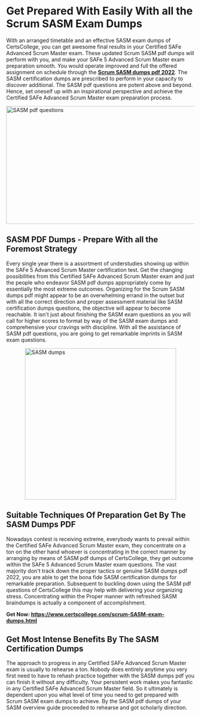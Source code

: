 <h1><strong>Get Prepared With Easily With all the Scrum SASM Exam Dumps&nbsp;</strong></h1>
<p><span style="font-weight: 400;">With an arranged timetable and an effective  SASM exam dumps of CertsCollege, you can get awesome final results in your Certified SAFe Advanced Scrum Master exam. These updated Scrum SASM pdf dumps will perform with you, and make your SAFe 5 Advanced Scrum Master exam preparation smooth. You would operate improved and full the offered assignment on schedule through the <strong><a href="https://www.certscollege.com/scrum-SASM-exam-dumps.html">Scrum SASM dumps pdf 2022</a></strong>. The SASM certification dumps are prescribed to perform in your capacity to discover additional. The  SASM pdf questions are potent above and beyond. Hence, set oneself up with an inspirational perspective and achieve the Certified SAFe Advanced Scrum Master exam preparation process.&nbsp;</span></p>
<p><span style="font-weight: 400;"><img style="display: block; margin-left: auto; margin-right: auto;" src="https://i.ibb.co/CPDK3ps/Yellow-and-Blue-Initiative-Blog-Banner.png" alt="SASM pdf questions" width="559" height="315" /></span></p>
<h2><strong>SASM PDF Dumps - Prepare With all the Foremost Strategy</strong></h2>
<p><span style="font-weight: 400;">Every single year there is a assortment of understudies showing up within the SAFe 5 Advanced Scrum Master certification test. Get the changing possibilities from this Certified SAFe Advanced Scrum Master exam and just the people who endeavor SASM pdf dumps appropriately come by essentially the most extreme outcomes. Organizing for the Scrum SASM dumps pdf might appear to be an overwhelming errand in the outset but with all the correct direction and proper assessment material like SASM certification dumps questions, the objective will appear to become reachable. It isn't just about finishing the SASM exam questions as you will call for higher scores to format by way of the SASM exam dumps and comprehensive your cravings with discipline. With all the assistance of SASM pdf questions, you are going to get remarkable imprints in SASM exam questions.</span></p>
<p><span style="font-weight: 400;"><a href="https://tinyurl.com/c7aufbzm"><img style="display: block; margin-left: auto; margin-right: auto;" src="https://i.ibb.co/9tMrhdY/Teacher-Appreciation-Invitation.png" alt="SASM dumps " width="404" height="404" /></a></span></p>
<h2><strong>Suitable Techniques Of Preparation Get By The SASM Dumps PDF</strong></h2>
<p><span style="font-weight: 400;">Nowadays contest is receiving extreme, everybody wants to prevail within the Certified SAFe Advanced Scrum Master exam, they concentrate on a ton on the other hand whoever is concentrating in the correct manner by arranging by means of SASM pdf dumps of CertsCollege, they get outcome within the SAFe 5 Advanced Scrum Master exam questions. The vast majority don't track down the proper tactics or genuine SASM dumps pdf 2022, you are able to get the bona fide SASM certification dumps for remarkable preparation. Subsequent to buckling down using the  SASM pdf questions of CertsCollege this may help with delivering your organizing stress. Concentrating within the Proper manner with refreshed SASM braindumps is actually a component of accomplishment.</span></p>
<p><span style="font-weight: 400;"><strong>Get Now: <a href="https://www.certscollege.com/scrum-SASM-exam-dumps.html">https://www.certscollege.com/scrum-SASM-exam-dumps.html</a></strong></span></p>
<h2><strong>Get Most Intense Benefits By The SASM Certification Dumps</strong></h2>
<p><span style="font-weight: 400;">The approach to progress in any Certified SAFe Advanced Scrum Master exam is usually to rehearse a ton. Nobody does entirely anytime you very first need to have to rehash practice together with the SASM dumps pdf you can finish it without any difficulty. Your persistent work makes you fantastic in any Certified SAFe Advanced Scrum Master field. So it ultimately is dependent upon you what level of time you need to get prepared with Scrum SASM exam dumps to achieve. By the SASM pdf dumps of your SASM overview guide proceeded to rehearse and got scholarly direction.</span></p>
